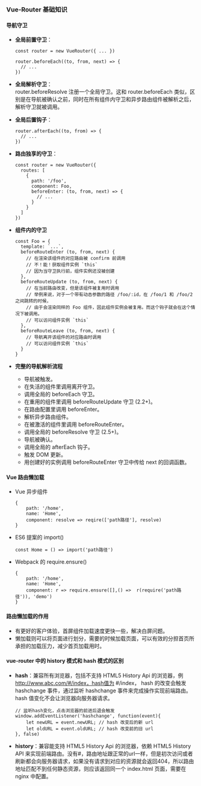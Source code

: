 ### Vue-Router 基础知识
#### 导航守卫
- **全局前置守卫**：
	
	```
	const router = new VueRouter({ ... })

	router.beforeEach((to, from, next) => {
	  // ...
	})
	```
	
- **全局解析守卫**：  
	router.beforeResolve 注册一个全局守卫。这和 router.beforeEach 类似，区别是在导航被确认之前，同时在所有组件内守卫和异步路由组件被解析之后，解析守卫就被调用。

- **全局后置钩子**：
	
	```
	router.afterEach((to, from) => {
	  // ...
	})
	```
	
- **路由独享的守卫**：

	```
	const router = new VueRouter({
	  routes: [
	    {
	      path: '/foo',
	      component: Foo,
	      beforeEnter: (to, from, next) => {
	        // ...
	      }
	    }
	  ]
	})
	```
	
- **组件内的守卫**

	```
	const Foo = {
	  template: `...`,
	  beforeRouteEnter (to, from, next) {
	    // 在渲染该组件的对应路由被 confirm 前调用
	    // 不！能！获取组件实例 `this`
	    // 因为当守卫执行前，组件实例还没被创建
	  },
	  beforeRouteUpdate (to, from, next) {
	    // 在当前路由改变，但是该组件被复用时调用
	    // 举例来说，对于一个带有动态参数的路径 /foo/:id，在 /foo/1 和 /foo/2 之间跳转的时候，
	    // 由于会渲染同样的 Foo 组件，因此组件实例会被复用。而这个钩子就会在这个情况下被调用。
	    // 可以访问组件实例 `this`
	  },
	  beforeRouteLeave (to, from, next) {
	    // 导航离开该组件的对应路由时调用
	    // 可以访问组件实例 `this`
	  }
	}
	```
	
- **完整的导航解析流程**
	* 导航被触发。
	* 在失活的组件里调用离开守卫。
	* 调用全局的 beforeEach 守卫。
	* 在重用的组件里调用 beforeRouteUpdate 守卫 (2.2+)。
	* 在路由配置里调用 beforeEnter。
	* 解析异步路由组件。
	* 在被激活的组件里调用 beforeRouteEnter。
	* 调用全局的 beforeResolve 守卫 (2.5+)。
	* 导航被确认。
	* 调用全局的 afterEach 钩子。
	* 触发 DOM 更新。
	* 用创建好的实例调用 beforeRouteEnter 守卫中传给 next 的回调函数。

#### Vue 路由懒加载
- Vue 异步组件

	```
	{
		path: '/home',
		name: 'Home',
		component: resolve => reqire(['path路径'], resolve)
	}
	```

- ES6 提案的 import()

	```
	const Home = () => import('path路径')
	```

- Webpack 的 require.ensure()

	```
	{
		path: '/home',
		name: 'Home',
		component: r => require.ensure([],() =>  r(require('path路径')), 'demo')
	}
	```

#### 路由懒加载的作用
- 有更好的客户体验，首屏组件加载速度更快一些，解决白屏问题。
- 懒加载则可以将页面进行划分，需要的时候加载页面，可以有效的分担首页所承担的加载压力，减少首页加载用时。

#### vue-router 中的 history 模式和 hash 模式的区别
- **hash**：兼容所有浏览器，包括不支持 HTML5 History Api 的浏览器，例 http://www.abc.com/#/index，hash值为 #/index， hash 的改变会触发 hashchange 事件，通过监听 hashchange 事件来完成操作实现前端路由。hash 值变化不会让浏览器向服务器请求。

	```
	// 监听hash变化，点击浏览器的前进后退会触发
	window.addEventListener('hashchange', function(event){ 
	    let newURL = event.newURL; // hash 改变后的新 url
	    let oldURL = event.oldURL; // hash 改变前的旧 url
	}, false)
	```
	
- **history**：兼容能支持 HTML5 History Api 的浏览器，依赖 HTML5 History API 来实现前端路由。没有#，路由地址跟正常的url一样，但是初次访问或者刷新都会向服务器请求，如果没有请求到对应的资源就会返回404，所以路由地址匹配不到任何静态资源，则应该返回同一个 index.html 页面，需要在 nginx 中配置。
